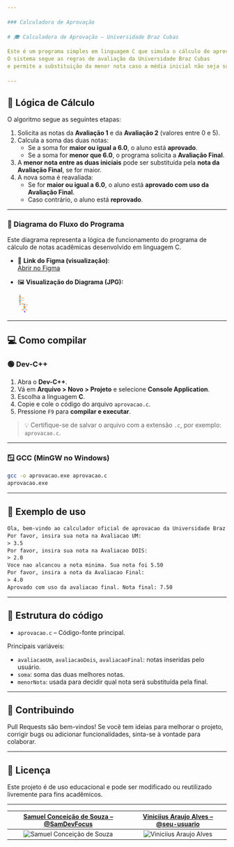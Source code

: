 ```yaml
---

### Calculadora de Aprovação

# 🎓 Calculadora de Aprovação – Universidade Braz Cubas

Este é um programa simples em linguagem C que simula o cálculo de aprovação de um aluno com base em três avaliações.
O sistema segue as regras de avaliação da Universidade Braz Cubas
e permite a substituição da menor nota caso a média inicial não seja suficiente para a aprovação.

---
```


## 🧮 Lógica de Cálculo

O algoritmo segue as seguintes etapas:

1. Solicita as notas da **Avaliação 1** e da **Avaliação 2** (valores entre 0 e 5).
2. Calcula a soma das duas notas:
   - Se a soma for **maior ou igual a 6.0**, o aluno está **aprovado**.
   - Se a soma for **menor que 6.0**, o programa solicita a **Avaliação Final**.
3. A **menor nota entre as duas iniciais** pode ser substituída pela **nota da Avaliação Final**, se for maior.
4. A nova soma é reavaliada:
   - Se for **maior ou igual a 6.0**, o aluno está **aprovado com uso da Avaliação Final**.
   - Caso contrário, o aluno está **reprovado**.

---

### 🧭 Diagrama do Fluxo do Programa

Este diagrama representa a lógica de funcionamento do programa de cálculo de notas acadêmicas desenvolvido em linguagem C.

- 📌 **Link do Figma (visualização)**:  
  [Abrir no Figma](https://www.figma.com/board/84CKqSOhuSD4Yc3flHUkvJ/Untitled?node-id=0-1&t=xkf1ostwAGcp0h9N-1)

- 🖼️ **Visualização do Diagrama (JPG):**

  <img src="./Diagrama.jpg" alt="Diagrama do Fluxo" width="5%">

---

## 💻 Como compilar

### 🟢 Dev-C++

1. Abra o **Dev-C++**.
2. Vá em **Arquivo > Novo > Projeto** e selecione **Console Application**.
3. Escolha a linguagem **C**.
4. Copie e cole o código do arquivo `aprovacao.c`.
5. Pressione `F9` para **compilar e executar**.

> 💡 Certifique-se de salvar o arquivo com a extensão `.c`, por exemplo: `aprovacao.c`.

---

### 🪟 GCC (MinGW no Windows)

```bash
gcc -o aprovacao.exe aprovacao.c
aprovacao.exe
```

---

## 🧪 Exemplo de uso

```txt
Ola, bem-vindo ao calculador oficial de aprovacao da Universidade Braz Cubas
Por favor, insira sua nota na Avaliacao UM:
> 3.5
Por favor, insira sua nota na Avaliacao DOIS:
> 2.0
Voce nao alcancou a nota minima. Sua nota foi 5.50
Por favor, insira a nota da Avaliacao Final:
> 4.0
Aprovado com uso da avaliacao final. Nota final: 7.50
```

---

## 📂 Estrutura do código

- `aprovacao.c` – Código-fonte principal.

Principais variáveis:
- `avaliacaoUm`, `avaliacaoDois`, `avaliacaoFinal`: notas inseridas pelo usuário.
- `soma`: soma das duas melhores notas.
- `menorNota`: usada para decidir qual nota será substituída pela final.

---

## 🤝 Contribuindo

Pull Requests são bem-vindos! Se você tem ideias para melhorar o projeto, corrigir bugs ou adicionar funcionalidades, sinta-se à vontade para colaborar.

---

## 📘 Licença

Este projeto é de uso educacional e pode ser modificado ou reutilizado livremente para fins acadêmicos.

---
| [Samuel Conceição de Souza – @SamDevFocus](https://github.com/SamDevFocus) | [Viniciius Araujo Alves – @seu-usuario](https://github.com/seu-usuario) |
|:--:|:--:|
| ![Samuel Conceição de Souza](https://github.com/SamDevFocus.png?size=100) | ![Viniciius Araujo Alves](https://github.com/seu-usuario.png?size=100) |


